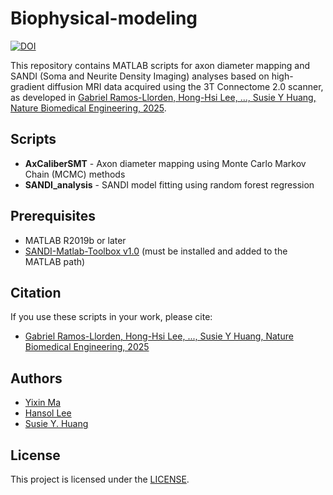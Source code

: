 # Biophysical-modeling

[![DOI](https://zenodo.org/badge/DOI/10.5281/zenodo.15319985.svg)](https://doi.org/10.5281/zenodo.15319985)

This repository contains MATLAB scripts for axon diameter mapping and SANDI (Soma and Neurite Density Imaging) analyses based on high-gradient diffusion MRI data acquired using the 3T Connectome 2.0 scanner, as developed in [Gabriel Ramos-Llorden, Hong-Hsi Lee, ..., Susie Y Huang, Nature Biomedical Engineering, 2025]().

## Scripts
* **AxCaliberSMT** - Axon diameter mapping using Monte Carlo Markov Chain (MCMC) methods
* **SANDI_analysis** - SANDI model fitting using random forest regression

## Prerequisites
- MATLAB R2019b or later
- [SANDI-Matlab-Toolbox v1.0](https://github.com/palombom/SANDI-Matlab-Toolbox-v1.0) (must be installed and added to the MATLAB path)

## Citation
If you use these scripts in your work, please cite:
  - [Gabriel Ramos-Llorden, Hong-Hsi Lee, ..., Susie Y Huang, Nature Biomedical Engineering, 2025]()

## Authors
* [Yixin Ma]()
* [Hansol Lee]()
* [Susie Y. Huang]()

## License
This project is licensed under the [LICENSE](https://github.com/Connectome20/Biophysical-modeling/blob/main/LICENSE).
